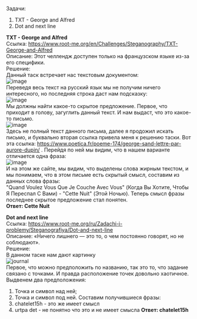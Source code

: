 Задачи:
1. TXT - George and Alfred
2. Dot and next line

**TXT - George and Alfred**  
Ссылка: https://www.root-me.org/en/Challenges/Steganography/TXT-George-and-Alfred  
Описание: Этот челлендж доступен только на французском языке из-за его специфики.  
Решение:  
Данный таск встречает нас текстовым документом:  
![image](https://github.com/MysterYXY01/B-gD-ck/assets/60554866/0da60414-7b9b-466c-8377-8e9adaa54886)  
Переведя весь текст на русский язык мы не получим ничего интересного, но последняя строка даст нам подсказку:  
![image](https://github.com/MysterYXY01/B-gD-ck/assets/60554866/41b2ef9b-834c-4331-aa1c-4279913f5c4f)  
Мы должны найти какое-то скрытое предложение. Первое, что приходит в голову, загуглить данный текст. И нам выдаст, что это какое-то письмо.   
![image](https://github.com/MysterYXY01/B-gD-ck/assets/60554866/3dc057d8-e9d8-4415-b4c9-fca782104f2f)  
Здесь не полный текст данного письма, далее я продожил искать письмо, и буквально вторая ссылка привела меня к решению таски. Вот эта ссылка: https://www.poetica.fr/poeme-174/george-sand-lettre-par-aurore-dupin/ . Перейдя по ней мы видим, что в нашем варианте отличается одна фраза:  
![image](https://github.com/MysterYXY01/B-gD-ck/assets/60554866/b09f7c26-0ee0-450d-bfed-619903c3d310)  
И на этом же сайте, мы видим, что выделены слова жирным текстом, и мы понимаем, что в этом письме есть скрытый смысл, составим из данных слова фразы:  
"Quand Voulez Vous Que Je Couche Avec Vous" (Когда Вы Хотите, Чтобы Я Переспал С Вами) - "Cette Nuit" (Этой Ночью). Теперь смысл фразы последнее скрытое предложение стал понятен.  
**Ответ: Cette Nuit**  

**Dot and next line**  
Ссылка: https://www.root-me.org/ru/Zadachi-i-problemy/Steganografiya/Dot-and-next-line    
Описание: «Ничего лишнего — это то, о чем постоянно говорят, но не соблюдают».    
Решение:  
В данном таске нам дают картинку  
![journal](https://github.com/MysterYXY01/B-gD-ck/assets/60554866/e8dbd4c7-5446-4594-83a2-5de7cba58fb4)  
Первое, что можно предположить по названию, так это то, что задание связано с точками. И правда расположение точек довольно хаотичное. Выдвенем два предположения:  
1. Точка и символ над ней;
2. Точка и символ под ней.
Составим получившиеся фразы:  
1. chatelet15h - это же имеет смысл
2. urtpa det  - не понятно что это и не имеет смысла
**Ответ: chatelet15h**

